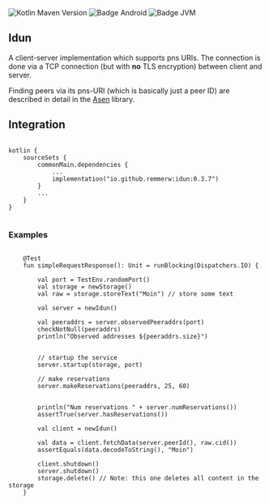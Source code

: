 <div>
    <div>
        <img src="https://img.shields.io/maven-central/v/io.github.remmerw/idun" alt="Kotlin Maven Version" />
        <img src="https://img.shields.io/badge/Platform-Android-brightgreen.svg?logo=android" alt="Badge Android" />
        <!--img src="https://img.shields.io/badge/Platform-iOS%20%2F%20macOS-lightgrey.svg?logo=apple" alt="Badge iOS" /-->
        <img src="https://img.shields.io/badge/Platform-JVM-8A2BE2.svg?logo=openjdk" alt="Badge JVM" />
    </div>
</div>


## Idun

A client-server implementation which supports pns URIs.
The connection is done via a TCP connection (but with **no** TLS encryption) between client and
server.

Finding peers via its pns-URI (which is basically just a peer ID) are described in detail in
the [Asen](https://github.com/remmerw/asen/) library.



## Integration

```
    
kotlin {
    sourceSets {
        commonMain.dependencies {
            ...
            implementation("io.github.remmerw:idun:0.3.7")
        }
        ...
    }
}
    
```

### Examples

```

    @Test
    fun simpleRequestResponse(): Unit = runBlocking(Dispatchers.IO) {

        val port = TestEnv.randomPort()
        val storage = newStorage()
        val raw = storage.storeText("Moin") // store some text

        val server = newIdun()

        val peeraddrs = server.observedPeeraddrs(port)
        checkNotNull(peeraddrs)
        println("Observed addresses ${peeraddrs.size}")


        // startup the service
        server.startup(storage, port)

        // make reservations
        server.makeReservations(peeraddrs, 25, 60)


        println("Num reservations " + server.numReservations())
        assertTrue(server.hasReservations())

        val client = newIdun()

        val data = client.fetchData(server.peerId(), raw.cid())
        assertEquals(data.decodeToString(), "Moin")

        client.shutdown()
        server.shutdown()
        storage.delete() // Note: this one deletes all content in the storage
    }
    
```
